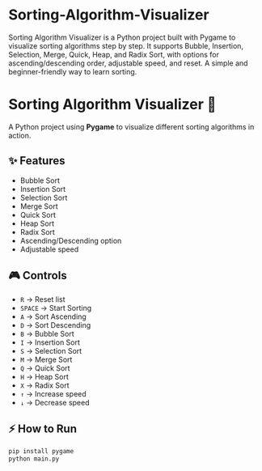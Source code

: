 # Sorting-Algorithm-Visualizer
Sorting Algorithm Visualizer is a Python project built with Pygame to visualize sorting algorithms step by step. It supports Bubble, Insertion, Selection, Merge, Quick, Heap, and Radix Sort, with options for ascending/descending order, adjustable speed, and reset. A simple and beginner-friendly way to learn sorting.

# Sorting Algorithm Visualizer 🎨

A Python project using **Pygame** to visualize different sorting algorithms in action.

## ✨ Features
- Bubble Sort
- Insertion Sort
- Selection Sort
- Merge Sort
- Quick Sort
- Heap Sort
- Radix Sort
- Ascending/Descending option
- Adjustable speed

## 🎮 Controls
- `R` → Reset list  
- `SPACE` → Start Sorting  
- `A` → Sort Ascending  
- `D` → Sort Descending  
- `B` → Bubble Sort  
- `I` → Insertion Sort  
- `S` → Selection Sort  
- `M` → Merge Sort  
- `Q` → Quick Sort  
- `H` → Heap Sort  
- `X` → Radix Sort  
- `↑` → Increase speed  
- `↓` → Decrease speed  

## ⚡ How to Run
```bash
pip install pygame
python main.py

